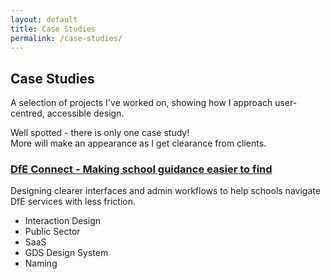 ```yaml
---
layout: default
title: Case Studies
permalink: /case-studies/
---
```


<section class="intro-section">
  <h1>Case Studies</h1>
  <div class="intro-wrapper">
  <p>A selection of projects I've worked on, showing how I approach user-centred, accessible design.</p>
  </div>
  <p class="note">Well spotted - there is only one case study!<br>More will make an appearance as I get clearance from clients.</p>
</section>

<section id="case-studies-list">

  <article class="card">
    <h3><a href="/case-studies/dfe-connect">DfE Connect - Making school guidance easier to find</a></h3>
    <p>Designing clearer interfaces and admin workflows to help schools navigate DfE services with less friction.</p>
    <ul class="tags">
      <li>Interaction Design</li>
      <li>Public Sector</li>
      <li>SaaS</li>
      <li>GDS Design System</li>
      <li>Naming</li>
    </ul>
  </article>

</section>